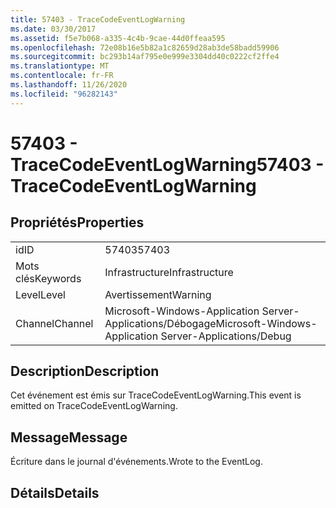 ```yaml
---
title: 57403 - TraceCodeEventLogWarning
ms.date: 03/30/2017
ms.assetid: f5e7b068-a335-4c4b-9cae-44d0ffeaa595
ms.openlocfilehash: 72e08b16e5b82a1c82659d28ab3de58badd59906
ms.sourcegitcommit: bc293b14af795e0e999e3304dd40c0222cf2ffe4
ms.translationtype: MT
ms.contentlocale: fr-FR
ms.lasthandoff: 11/26/2020
ms.locfileid: "96282143"
---
```

# <a name="57403---tracecodeeventlogwarning"></a><span data-ttu-id="ee865-102">57403 - TraceCodeEventLogWarning</span><span class="sxs-lookup"><span data-stu-id="ee865-102">57403 - TraceCodeEventLogWarning</span></span>

## <a name="properties"></a><span data-ttu-id="ee865-103">Propriétés</span><span class="sxs-lookup"><span data-stu-id="ee865-103">Properties</span></span>  
  
|||  
|-|-|  
|<span data-ttu-id="ee865-104">id</span><span class="sxs-lookup"><span data-stu-id="ee865-104">ID</span></span>|<span data-ttu-id="ee865-105">57403</span><span class="sxs-lookup"><span data-stu-id="ee865-105">57403</span></span>|  
|<span data-ttu-id="ee865-106">Mots clés</span><span class="sxs-lookup"><span data-stu-id="ee865-106">Keywords</span></span>|<span data-ttu-id="ee865-107">Infrastructure</span><span class="sxs-lookup"><span data-stu-id="ee865-107">Infrastructure</span></span>|  
|<span data-ttu-id="ee865-108">Level</span><span class="sxs-lookup"><span data-stu-id="ee865-108">Level</span></span>|<span data-ttu-id="ee865-109">Avertissement</span><span class="sxs-lookup"><span data-stu-id="ee865-109">Warning</span></span>|  
|<span data-ttu-id="ee865-110">Channel</span><span class="sxs-lookup"><span data-stu-id="ee865-110">Channel</span></span>|<span data-ttu-id="ee865-111">Microsoft-Windows-Application Server-Applications/Débogage</span><span class="sxs-lookup"><span data-stu-id="ee865-111">Microsoft-Windows-Application Server-Applications/Debug</span></span>|  
  
## <a name="description"></a><span data-ttu-id="ee865-112">Description</span><span class="sxs-lookup"><span data-stu-id="ee865-112">Description</span></span>  

 <span data-ttu-id="ee865-113">Cet événement est émis sur TraceCodeEventLogWarning.</span><span class="sxs-lookup"><span data-stu-id="ee865-113">This event is emitted on TraceCodeEventLogWarning.</span></span>  
  
## <a name="message"></a><span data-ttu-id="ee865-114">Message</span><span class="sxs-lookup"><span data-stu-id="ee865-114">Message</span></span>  

 <span data-ttu-id="ee865-115">Écriture dans le journal d'événements.</span><span class="sxs-lookup"><span data-stu-id="ee865-115">Wrote to the EventLog.</span></span>  
  
## <a name="details"></a><span data-ttu-id="ee865-116">Détails</span><span class="sxs-lookup"><span data-stu-id="ee865-116">Details</span></span>
